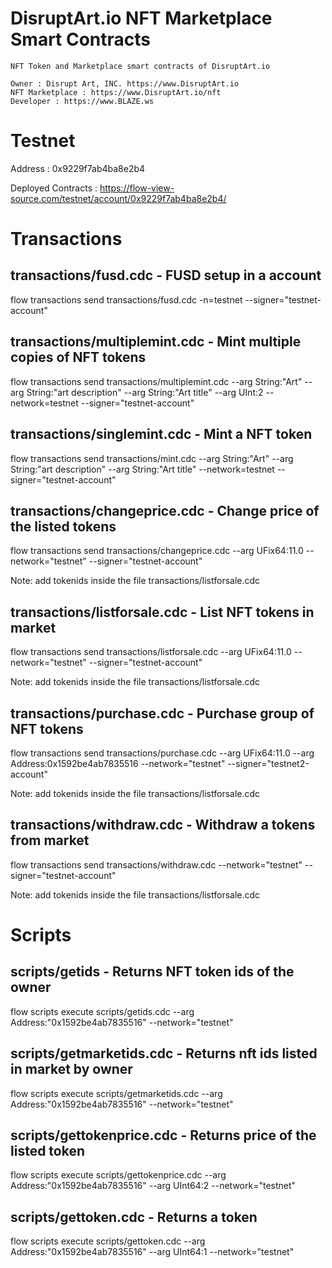 # DisruptArt.io NFT Marketplace Smart Contracts
    NFT Token and Marketplace smart contracts of DisruptArt.io

    Owner : Disrupt Art, INC. https://www.DisruptArt.io
    NFT Marketplace : https://www.DisruptArt.io/nft
    Developer : https://www.BLAZE.ws


# Testnet
   Address : 0x9229f7ab4ba8e2b4

   Deployed Contracts : https://flow-view-source.com/testnet/account/0x9229f7ab4ba8e2b4/

# Transactions

## transactions/fusd.cdc - FUSD setup in a account
flow transactions send transactions/fusd.cdc -n=testnet --signer="testnet-account"

## transactions/multiplemint.cdc - Mint multiple copies of NFT tokens
flow transactions send transactions/multiplemint.cdc --arg String:"Art" --arg String:"art description" --arg String:"Art title" --arg UInt:2 --network=testnet --signer="testnet-account"

## transactions/singlemint.cdc - Mint a NFT token
flow transactions send transactions/mint.cdc --arg String:"Art" --arg String:"art description" --arg String:"Art title" --network=testnet --signer="testnet-account"

## transactions/changeprice.cdc - Change price of the listed tokens
flow transactions send transactions/changeprice.cdc --arg UFix64:11.0 --network="testnet" --signer="testnet-account"

Note: add tokenids inside the file transactions/listforsale.cdc

## transactions/listforsale.cdc - List NFT tokens in market
flow transactions send transactions/listforsale.cdc  --arg UFix64:11.0 --network="testnet" --signer="testnet-account"

Note: add tokenids inside the file transactions/listforsale.cdc

## transactions/purchase.cdc - Purchase group of NFT tokens
flow transactions send transactions/purchase.cdc --arg UFix64:11.0 --arg Address:0x1592be4ab7835516 --network="testnet" --signer="testnet2-account"

Note: add tokenids inside the file transactions/listforsale.cdc

## transactions/withdraw.cdc - Withdraw a tokens from market
flow transactions send transactions/withdraw.cdc --network="testnet"  --signer="testnet-account"

Note: add tokenids inside the file transactions/listforsale.cdc

# Scripts

## scripts/getids - Returns NFT token ids of the owner
flow scripts execute scripts/getids.cdc --arg Address:"0x1592be4ab7835516" --network="testnet"

## scripts/getmarketids.cdc - Returns nft ids listed in market by owner
flow scripts execute scripts/getmarketids.cdc --arg Address:"0x1592be4ab7835516" --network="testnet"

## scripts/gettokenprice.cdc - Returns price of the listed token 
flow scripts execute scripts/gettokenprice.cdc --arg Address:"0x1592be4ab7835516" --arg UInt64:2 --network="testnet"

## scripts/gettoken.cdc - Returns a token
flow scripts execute scripts/gettoken.cdc --arg Address:"0x1592be4ab7835516" --arg UInt64:1 --network="testnet"
